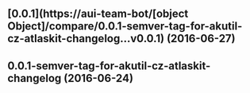<a name="0.0.1"></a>
## [0.0.1](https://aui-team-bot/[object Object]/compare/0.0.1-semver-tag-for-akutil-cz-atlaskit-changelog...v0.0.1) (2016-06-27)



<a name="0.0.1-semver-tag-for-akutil-cz-atlaskit-changelog"></a>
## 0.0.1-semver-tag-for-akutil-cz-atlaskit-changelog (2016-06-24)



